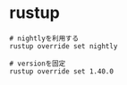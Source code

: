 # rustup

```
# nightlyを利用する
rustup override set nightly

# versionを固定
rustup override set 1.40.0
```